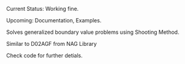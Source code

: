 Current Status: Working fine.

Upcoming: Documentation, Examples.

Solves generalized boundary value problems using Shooting Method.

Similar to D02AGF from NAG Library

Check code for further detials.

